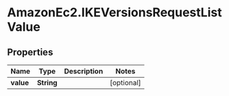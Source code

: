 # AmazonEc2.IKEVersionsRequestListValue

## Properties

Name | Type | Description | Notes
------------ | ------------- | ------------- | -------------
**value** | **String** |  | [optional] 



